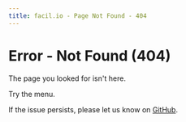 ```yaml
---
title: facil.io - Page Not Found - 404
---
```

# Error - Not Found (404)

The page you looked for isn't here.

Try the menu.

If the issue persists, please let us know on [GitHub](https://github.com/boazsegev/iodine).
